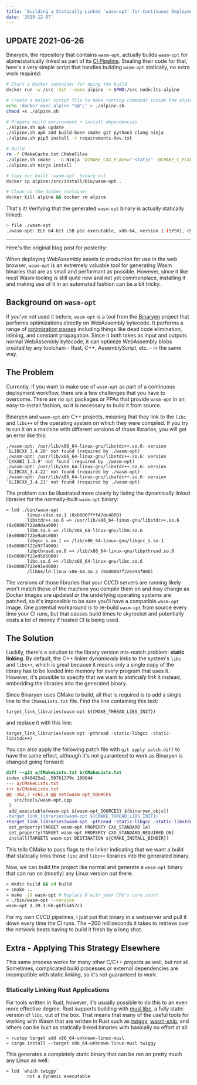 ```yaml
---
title: 'Building a Statically Linked `wasm-opt` for Continuous Deployment'
date: '2019-12-07'
---
```


## UPDATE 2021-06-26

Binaryen, the repository that contains `wasm-opt`, actually builds `wasm-opt` for alpine/statically linked as part of its [CI Pipeline](https://github.com/WebAssembly/binaryen/runs/2919351777?check_suite_focus=true).  Stealing their code for that, here's a very simple script that handles building `wasm-opt` statically, no extra work required:

```bash
# Start a Docker container for doing the build
docker run -w /src -dit --name alpine -v $PWD:/src node:lts-alpine

# Create a helper script file to make running commands inside the alpine container easier
echo 'docker exec alpine "$@";' > ./alpine.sh
chmod +x ./alpine.sh

# Prepare build environment + install dependencies
./alpine.sh apk update
./alpine.sh apk add build-base cmake git python3 clang ninja
./alpine.sh pip3 install -r requirements-dev.txt

# Build
rm -f CMakeCache.txt CMakeFiles
./alpine.sh cmake . -G Ninja -DCMAKE_CXX_FLAGS="-static" -DCMAKE_C_FLAGS="-static" -DCMAKE_BUILD_TYPE=Release -DBUILD_STATIC_LIB=ON -DCMAKE_INSTALL_PREFIX=install
./alpine.sh ninja install

# Copy our built `wasm-opt` binary out
docker cp alpine:/src/install/bin/wasm-opt .

# Clean up the docker container
docker kill alpine && docker rm alpine
```

That's it!  Verifying that the generated `wasm-opt` binary is actually statically linked:

```bash
> file ./wasm-opt
./wasm-opt: ELF 64-bit LSB pie executable, x86-64, version 1 (SYSV), dynamically linked, with debug_info, not stripped
```

----

Here's the original blog post for posterity:

When deploying WebAssembly assets to production for use in the web browser, `wasm-opt` is an extremely valuable tool for generating Wasm binaries that are as small and performant as possible. However, since it like most Wasm tooling is still quite new and not yet commonplace, installing it and making use of it in an automated fashion can be a bit tricky.

## Background on `wasm-opt`

If you've not used it before, `wasm-opt` is a tool from the [Binaryen](https://github.com/WebAssembly/binaryen) project that performs optimizations directly on WebAssembly bytecode. It performs a range of [optimization passes](https://github.com/WebAssembly/binaryen/tree/master/src/passes) including things like dead code elimination, inlining, and constant propagation. Since it both takes as input and outputs normal WebAssembly bytecode, it can optimize WebAssembly blobs created by any toolchain - Rust, C++, AssemblyScript, etc. - in the same way.

## The Problem

Currently, if you want to make use of `wasm-opt` as part of a continuous deployment workflow, there are a few challenges that you have to overcome. There are no `apt` packages or PPAs that provide `wasm-opt` in an easy-to-install fashion, so it is necessary to build it from source.

Binaryen and `wasm-opt` are C++ projects, meaning that they link to the `libc` and `libc++` of the operating system on which they were compiled. If you try to run it on a machine with different versions of those libraries, you will get an error like this:

```
./wasm-opt: /usr/lib/x86_64-linux-gnu/libstdc++.so.6: version `GLIBCXX_3.4.20' not found (required by ./wasm-opt)
./wasm-opt: /usr/lib/x86_64-linux-gnu/libstdc++.so.6: version `CXXABI_1.3.9' not found (required by ./wasm-opt)
./wasm-opt: /usr/lib/x86_64-linux-gnu/libstdc++.so.6: version `GLIBCXX_3.4.22' not found (required by ./wasm-opt)
./wasm-opt: /usr/lib/x86_64-linux-gnu/libstdc++.so.6: version `GLIBCXX_3.4.21' not found (required by ./wasm-opt)
```

The problem can be illustrated more clearly by listing the dynamically linked libraries for the normally-built `wasm-opt` binary:

```
» ldd ./bin/wasm-opt
        linux-vdso.so.1 (0x00007fff47dc4000)
        libstdc++.so.6 => /usr/lib/x86_64-linux-gnu/libstdc++.so.6 (0x00007f22e9daa000)
        libm.so.6 => /lib/x86_64-linux-gnu/libm.so.6 (0x00007f22e9a0c000)
        libgcc_s.so.1 => /lib/x86_64-linux-gnu/libgcc_s.so.1 (0x00007f22e97f4000)
        libpthread.so.0 => /lib/x86_64-linux-gnu/libpthread.so.0 (0x00007f22e95d5000)
        libc.so.6 => /lib/x86_64-linux-gnu/libc.so.6 (0x00007f22e91e4000)
        /lib64/ld-linux-x86-64.so.2 (0x00007f22ea9af000)
```

The versions of those libraries that your CI/CD servers are running likely won't match those of the machine you compile them on and may change as Docker images are updated or the underlying operating systems are patched, so it's impossible to be sure you'll have a compatible `wasm-opt` image. One potential workaround is to re-build `wasm-opt` from source every time your CI runs, but that causes build times to skyrocket and potentially costs a lot of money if hosted CI is being used.

## The Solution

Luckily, there's a solution to the library version mis-match problem: **static linking**. By default, the C++ linker _dynamically links_ to the system's `libc` and `libc++`, which is great because it means only a single copy of the library has to be loaded into memory for every program that uses it. However, it's possible to specify that we want to _statically link_ it instead, embedding the libraries into the generated binary.

Since Binaryen uses CMake to build, all that is required is to add a single line to the `CMakeLists.txt` file. Find the line containing this text:

```
target_link_libraries(wasm-opt ${CMAKE_THREAD_LIBS_INIT})
```

and replace it with this line:

```
target_link_libraries(wasm-opt -pthread -static-libgcc -static-libstdc++)
```

You can also apply the following patch file with `git apply patch.diff` to have the same effect, although it's not guaranteed to work as Binaryen is changed going forward:

```diff
diff --git a/CMakeLists.txt b/CMakeLists.txt
index c040425a2..59761379c 100644
--- a/CMakeLists.txt
+++ b/CMakeLists.txt
@@ -262,7 +262,8 @@ set(wasm-opt_SOURCES
   src/tools/wasm-opt.cpp
 )
 add_executable(wasm-opt ${wasm-opt_SOURCES} ${binaryen_objs})
-target_link_libraries(wasm-opt ${CMAKE_THREAD_LIBS_INIT})
+target_link_libraries(wasm-opt -pthread -static-libgcc -static-libstdc++)
 set_property(TARGET wasm-opt PROPERTY CXX_STANDARD 14)
 set_property(TARGET wasm-opt PROPERTY CXX_STANDARD_REQUIRED ON)
 install(TARGETS wasm-opt DESTINATION ${CMAKE_INSTALL_BINDIR})
```

This tells CMake to pass flags to the linker indicating that we want a build that statically links those `libc` and `libc++` libraries into the generated binary.

Now, we can build the project like normal and generate a `wasm-opt` binary that can run on (mostly) any Linux version out there:

```bash
» mkdir build && cd build
» cmake ..
» make -j8 wasm-opt # Replace 8 with your CPU's core count
» ./bin/wasm-opt --version
wasm-opt 1.39.1-66-g6f55457c3
```

For my own CI/CD pipelines, I just put that binary in a webserver and pull it down every time the CI runs. The ~200 milliseconds it takes to retrieve over the network beats having to build it fresh by a long shot.

## Extra - Applying This Strategy Elsewhere

This same process works for many other C/C++ projects as well, but not all. Sometimes, complicated build processes or external dependencies are incompatible with static linking, so it's not guaranteed to work.

### Statically Linking Rust Applications

For tools written in Rust, however, it's usually possible to do this to an even more effective degree. Rust supports building with [musl libc](https://doc.rust-lang.org/edition-guide/rust-2018/platform-and-target-support/musl-support-for-fully-static-binaries.html), a fully static version of `libc`, out of the box. That means that many of the useful tools for working with Wasm that are written in Rust such as [twiggy](https://github.com/rustwasm/twiggy), [wasm-snip](https://github.com/rustwasm/wasm-snip), and others can be built as statically linked binaries with basically no effort at all:

```
» rustup target add x86_64-unknown-linux-musl
» cargo install --target x86_64-unknown-linux-musl twiggy
```

This generates a completely static binary that can be ran on pretty much any Linux as well:

```
» ldd `which twiggy`
        not a dynamic executable
```

